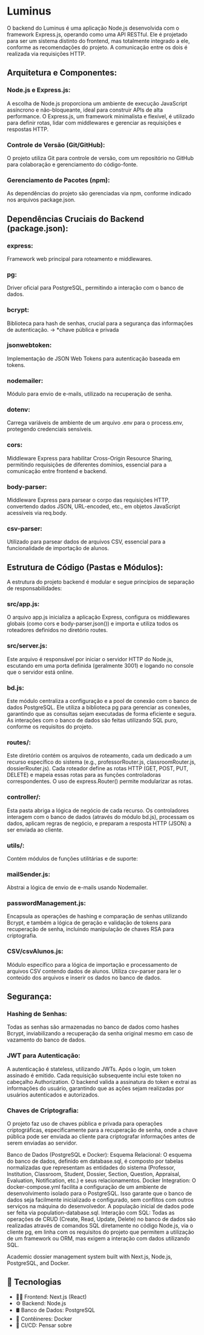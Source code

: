 # Luminus
O backend do Luminus é uma aplicação Node.js desenvolvida com o framework Express.js, operando como uma API RESTful. Ele é projetado para ser um sistema distinto do frontend, mas totalmente integrado a ele, conforme as recomendações do projeto. A comunicação entre os dois é realizada via requisições HTTP.
## Arquitetura e Componentes:
### Node.js e Express.js: 
A escolha de Node.js proporciona um ambiente de execução JavaScript assíncrono e não-bloqueante, ideal para construir APIs de alta performance. O Express.js, um framework minimalista e flexível, é utilizado para definir rotas, lidar com middlewares e gerenciar as requisições e respostas HTTP.
###  Controle de Versão (Git/GitHub): 
O projeto utiliza Git para controle de versão, com um repositório no GitHub para colaboração e gerenciamento do código-fonte.
### Gerenciamento de Pacotes (npm): 
As dependências do projeto são gerenciadas via npm, conforme indicado nos arquivos package.json.
## Dependências Cruciais do Backend (package.json):
### express: 
Framework web principal para roteamento e middlewares.
### pg: 
Driver oficial para PostgreSQL, permitindo a interação com o banco de dados.
### bcrypt: 
Biblioteca para hash de senhas, crucial para a segurança das informações de autenticação. -> *chave pública e privada
### jsonwebtoken: 
Implementação de JSON Web Tokens para autenticação baseada em tokens.
### nodemailer:
Módulo para envio de e-mails, utilizado na recuperação de senha.
### dotenv: 
Carrega variáveis de ambiente de um arquivo .env para o process.env, protegendo credenciais sensíveis.
### cors:
Middleware Express para habilitar Cross-Origin Resource Sharing, permitindo requisições de diferentes domínios, essencial para a comunicação entre frontend e backend.
### body-parser:
Middleware Express para parsear o corpo das requisições HTTP, convertendo dados JSON, URL-encoded, etc., em objetos JavaScript acessíveis via req.body.
### csv-parser:
Utilizado para parsear dados de arquivos CSV, essencial para a funcionalidade de importação de alunos.
## Estrutura de Código (Pastas e Módulos):
A estrutura do projeto backend é modular e segue princípios de separação de responsabilidades:
### src/app.js:
O arquivo app.js inicializa a aplicação Express, configura os middlewares globais (como cors e body-parser.json()) e importa e utiliza todos os roteadores definidos no diretório routes.
### src/server.js:
Este arquivo é responsável por iniciar o servidor HTTP do Node.js, escutando em uma porta definida (geralmente 3001) e logando no console que o servidor está online.
### bd.js:
Este módulo centraliza a configuração e a pool de conexão com o banco de dados PostgreSQL. Ele utiliza a biblioteca pg para gerenciar as conexões, garantindo que as consultas sejam executadas de forma eficiente e segura. As interações com o banco de dados são feitas utilizando SQL puro, conforme os requisitos do projeto.
### routes/:
Este diretório contém os arquivos de roteamento, cada um dedicado a um recurso específico do sistema (e.g., professorRouter.js, classroomRouter.js, dossierRouter.js). Cada roteador define as rotas HTTP (GET, POST, PUT, DELETE) e mapeia essas rotas para as funções controladoras correspondentes. O uso de express.Router() permite modularizar as rotas.
### controller/: 
Esta pasta abriga a lógica de negócio de cada recurso. Os controladores interagem com o banco de dados (através do módulo bd.js), processam os dados, aplicam regras de negócio, e preparam a resposta HTTP (JSON) a ser enviada ao cliente.
### utils/:
Contém módulos de funções utilitárias e de suporte:
### mailSender.js: 
Abstrai a lógica de envio de e-mails usando Nodemailer.
### passwordManagement.js:
Encapsula as operações de hashing e comparação de senhas utilizando Bcrypt, e também a lógica de geração e validação de tokens para recuperação de senha, incluindo manipulação de chaves RSA para criptografia.
### CSV/csvAlunos.js: 
Módulo específico para a lógica de importação e processamento de arquivos CSV contendo dados de alunos. Utiliza csv-parser para ler o conteúdo dos arquivos e inserir os dados no banco de dados.
## Segurança:
### Hashing de Senhas: 
Todas as senhas são armazenadas no banco de dados como hashes Bcrypt, inviabilizando a recuperação da senha original mesmo em caso de vazamento do banco de dados.
### JWT para Autenticação:
A autenticação é stateless, utilizando JWTs. Após o login, um token assinado é emitido. Cada requisição subsequente inclui este token no cabeçalho Authorization. O backend valida a assinatura do token e extrai as informações do usuário, garantindo que as ações sejam realizadas por usuários autenticados e autorizados.
### Chaves de Criptografia: 
O projeto faz uso de chaves pública e privada para operações criptográficas, especificamente para a recuperação de senha, onde a chave pública pode ser enviada ao cliente para criptografar informações antes de serem enviadas ao servidor.


Banco de Dados (PostgreSQL e Docker):
Esquema Relacional: O esquema do banco de dados, definido em database.sql, é composto por tabelas normalizadas que representam as entidades do sistema (Professor, Institution, Classroom, Student, Dossier, Section, Question, Appraisal, Evaluation, Notification, etc.) e seus relacionamentos.
Docker Integration: O docker-compose.yml facilita a configuração de um ambiente de desenvolvimento isolado para o PostgreSQL. Isso garante que o banco de dados seja facilmente inicializado e configurado, sem conflitos com outros serviços na máquina do desenvolvedor. A população inicial de dados pode ser feita via population-database.sql.
Interação com SQL: Todas as operações de CRUD (Create, Read, Update, Delete) no banco de dados são realizadas através de comandos SQL diretamente no código Node.js, via o cliente pg, em linha com os requisitos do projeto que permitem a utilização de um framework ou ORM, mas exigem a interação com dados utilizando SQL.















Academic dossier management system built with Next.js, Node.js, PostgreSQL, and Docker. 

## 🧱 Tecnologias
- 🧑‍🎨 Frontend: Next.js (React)
- ⚙️ Backend: Node.js
- 🛢️ Banco de Dados: PostgreSQL
- 🐳 Contêineres: Docker
- 🧪 CI/CD: Pensar sobre

